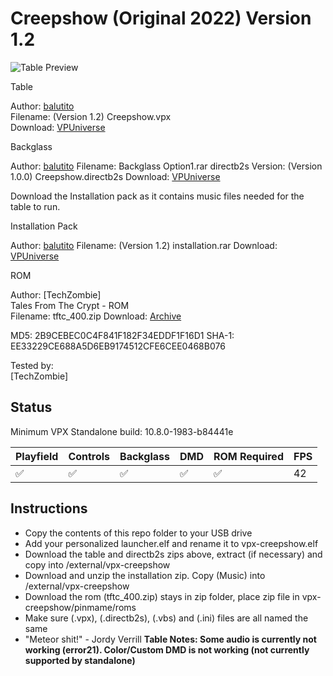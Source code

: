 # Creepshow (Original 2022) Version 1.2

![Table Preview](https://vpuniverse.com/screenshots/monthly_2022_01/20220118_180456.jpg.5df51e6a1e1f04ac367ee32201aef627.jpg)

Table

Author: [balutito](https://vpuniverse.com/profile/36070-balutito/)    
Filename: (Version 1.2) Creepshow.vpx  
Download: [VPUniverse](https://vpuniverse.com/files/file/8790-creepshow/)

Backglass

Author: [balutito](https://vpuniverse.com/profile/36070-balutito/) 
Filename: Backglass Option1.rar 
directb2s Version: (Version 1.0.0) Creepshow.directb2s
Download: [VPUniverse](https://vpuniverse.com/files/file/8791-alternative-b2s-and-backglass-for-creepshow/)

Download the Installation pack as it contains music files needed for the table to run.

Installation Pack

Author: [balutito](https://vpuniverse.com/profile/36070-balutito/)
Filename: (Version 1.2) installation.rar 
Download: [VPUniverse](https://vpuniverse.com/files/file/8790-creepshow/)

ROM

Author: [TechZombie]  
Tales From The Crypt - ROM  
Filename: tftc_400.zip 
Download: [Archive](https://archive.org/details/tftc_400)

MD5: 2B9CEBEC0C4F841F182F34EDDF1F16D1 
SHA-1: EE33229CE688A5D6EB9174512CFE6CEE0468B076
  
Tested by:  
[TechZombie]

## Status 

Minimum VPX Standalone build: 10.8.0-1983-b84441e

| Playfield | Controls | Backglass | DMD | ROM Required | FPS | 
|-----------|----------|-----------|-----|--------------|-----|
| :white_check_mark: | :white_check_mark: | :white_check_mark: | :white_check_mark: | :white_check_mark: | 42 |

## Instructions

- Copy the contents of this repo folder to your USB drive
- Add your personalized launcher.elf and rename it to vpx-creepshow.elf
- Download the table and directb2s zips above, extract (if necessary) and copy into /external/vpx-creepshow
- Download and unzip the installation zip. Copy (Music) into /external/vpx-creepshow
- Download the rom (tftc_400.zip) stays in zip folder, place zip file in vpx-creepshow/pinmame/roms
- Make sure (.vpx), (.directb2s), (.vbs) and (.ini) files are all named the same
- "Meteor shit!" - Jordy Verrill
**Table Notes: Some audio is currently not working (error21). Color/Custom DMD is not working (not currently supported by standalone)**
